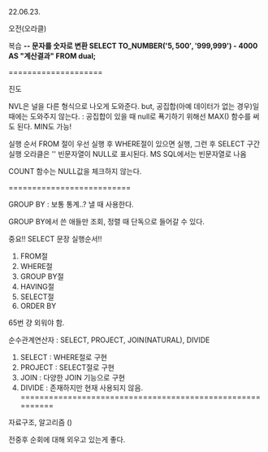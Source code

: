 22.06.23.

오전(오라클)

복습
**-- 문자를 숫자로 변환
SELECT
TO_NUMBER('$5,500', '$999,999') - 4000 AS "계산결과"
FROM dual;**

====================

진도

NVL은 널을 다른 형식으로 나오게 도와준다.
 but, 공집합(아예 데이터가 없는 경우)일 때에는 도와주지 않는다.
: 공집합이 있을 때 null로 푝기하기 위해선 MAX() 함수를 써도 된다. MIN도 가능!


실행 순서 FROM 절이 우선 실행 후 WHERE절이 있으면 실행, 그런 후 SELECT 구간 실행
오라클은 '' 빈문자열이 NULL로 표시된다. MS SQL에서는 빈문자열로 나옴

COUNT 함수는 NULL값을 체크하지 않는다.

==========================

GROUP BY : 보통 통계..? 낼 때 사용한다.

GROUP BY에서 쓴 애들만 조회, 정렬 때 단독으로 들어갈 수 있다.


중요!!
SELECT 문장 실행순서!!
1. FROM절
2. WHERE절
3. GROUP BY절
4. HAVING절
5. SELECT절
6. ORDER BY


65번 걍 외워야 함.

순수관계연산자 : SELECT, PROJECT, JOIN(NATURAL), DIVIDE
1. SELECT : WHERE절로 구현
2. PROJECT : SELECT절로 구현
3. JOIN : 다양한 JOIN 기능으로 구현
4. DIVIDE : 존재하지만 현재 사용되지 않음.
==========================================================

자료구조, 알고리즘 ()

전중후 순회에 대해 외우고 있는게 좋다.






